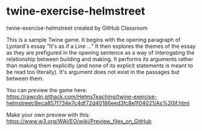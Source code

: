# twine-exercise-helmstreet
twine-exercise-helmstreet created by GitHub Classroom

This is a sample Twine game. It begins with the opening paragraph of Lyotard's essay "It's as if a Line ..." It then explores the themes of the essay as they are prefigured in the opening sentence as a way of interogating the relationship between building and making. It performs its arguments rather than making them explicitly (and none of its explicit statements is meant to be read too literally). It's argument does not exist in the passages but between them.

You can preview the game here: https://rawcdn.githack.com/HelmsTeaching/twine-exercise-helmstreet/8eca857f734e7c4df72d40186eed3fc8e1f04021/As%20if.html

Make your own preview with this: https://www.w3.org/WAI/EO/wiki/Preview_files_on_GitHub
